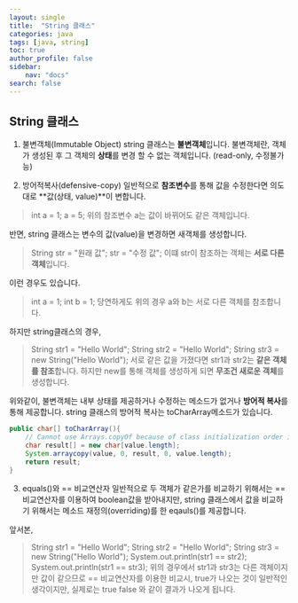 ```yaml
---
layout: single
title:  "String 클래스"
categories: java
tags: [java, string]
toc: true
author_profile: false
sidebar:
    nav: "docs"
search: false
---
```


## String 클래스
1. 불변객체(Immutable Object)
string 클래스는 **불변객체**입니다.
불변객체란, 객체가 생성된 후 그 객체의 **상태**를 변경 할 수 없는 객체입니다. (read-only, 수정불가능)

2. 방어적복사(defensive-copy)
일반적으로 **참조변수**를 통해 값을 수정한다면 의도대로 **값(상태, value)**이 변합니다.
> int a = 1;
> a = 5;
위의 참조변수 a는 값이 바뀌어도 같은 객체입니다.

반면, string 클래스는 변수의 값(value)을 변경하면 새객체를 생성합니다.

> String str = "원래 값";
> str = "수정 값";
이떄 str이 참조하는 객체는 **서로 다른 객체**입니다.

이런 경우도 있습니다.
>int a = 1;
>int b = 1;
당연하게도 위의 경우 a와 b는 서로 다른 객체를 참조합니다.

하지만 string클래스의 경우,
>String str1 = "Hello World";
>String str2 = "Hello World";
>String str3 = new String("Hello World");
서로 같은 값을 가졌다면 str1과 str2는 **같은 객체를 참조**합니다.
하지만 new를 통해 객체를 생성하게 되면 **무조건 새로운 객체**를 생성합니다.

위와같이, 불변객체는 내부 상태를 제공하거나 수정하는 메소드가 없거나 **방어적 복사**를 통해 제공합니다.
string 클래스의 방어적 복사는 toCharArray메소드가 있습니다.

```java
public char[] toCharArray(){
    // Cannot use Arrays.copyOf because of class initialization order issues
    char result[] = new char[value.length];
    System.arraycopy(value, 0, result, 0, value.length);
    return result;
}
```

3. equals()와 == 비교연산자
일반적으로 두 객체가 같은가를 비교하기 위해서는 == 비교연산자를 이용하여 boolean값을 받아내지만,
string 클래스에서 값을 비교하기 위해서는 메소드 재정의(overriding)를 한 eqauls()를 제공합니다.

앞서본,
>String str1 = "Hello World";
>String str2 = "Hello World";
>String str3 = new String("Hello World");
>System.out.println(str1 == str2);
>System.out.println(str1 == str3);
위의 경우에서 str1과 str3는 다른 객체이지만 값이 같으므로 == 비교연산자를 이용한 비교시,
true가 나오는 것이 일반적인 생각이지만, 실제로는
>true
>false
와 같이 결과가 나오게 됩니다.